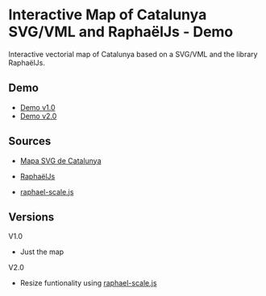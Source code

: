 # Interactive Map of Catalunya SVG/VML and RaphaëlJs - Demo
Interactive vectorial map of Catalunya based on a SVG/VML and the library RaphaëlJs.

## Demo

- [Demo v1.0](http://demo.catalunyamedieval.es/map1)
- [Demo v2.0](http://demo.catalunyamedieval.es/map2)

## Sources
- [Mapa SVG de Catalunya](http://commons.wikimedia.org/wiki/File:Mapa_comarcal_de_Catalunya.svg)

- [RaphaëlJs](http://raphaeljs.com)

- [raphael-scale.js](http://www.shapevent.com/scaleraphael/)

## Versions
V1.0 
- Just the map

V2.0
- Resize funtionality using [raphael-scale.js](http://www.shapevent.com/scaleraphael/)


